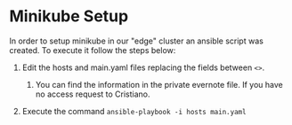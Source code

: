 # Minikube Setup

In order to setup minikube in our "edge" cluster an ansible script was created.
To execute it follow the steps below:

1. Edit the hosts and main.yaml files replacing the fields between `<>`.
   1. You can find the information in the private evernote file. If you have no access request to Cristiano.

2. Execute the command `ansible-playbook -i hosts main.yaml`